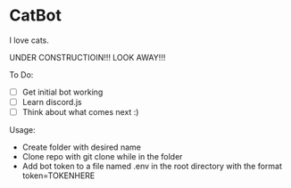 # CatBot
I love cats. 

UNDER CONSTRUCTIOIN!!! LOOK AWAY!!!

To Do:
- [ ] Get initial bot working
- [ ] Learn discord.js
- [ ] Think about what comes next :)

Usage:
- Create folder with desired name
- Clone repo with git clone while in the folder
- Add bot token to a file named .env in the root directory with the format token=TOKENHERE
